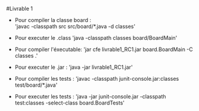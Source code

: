 #Livrable 1

- Pour compiler la classe board :  
'javac -classpath src src/board/*.java -d classes'

- Pour executer le .class
'java -classpath classes board/BoardMain'

- Pour compiler l'éxecutable:
'jar cfe livrable1_RC1.jar board.BoardMain -C classes .'

- Pour executer le .jar :
'java -jar livrable1_RC1.jar'

- Pour compiler les tests : 
'javac -classpath junit-console.jar:classes test/board/*.java'

- Pour executer les tests : 
'java -jar junit-console.jar -classpath test:classes -select-class board.BoardTests'



